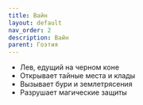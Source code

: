 ```yaml
---
title: Вайн
layout: default
nav_order: 2
description: Вайн
parent: Гоэтия
---
```


- Лев, едущий на черном коне
- Открывает тайные места и клады
- Вызывает бури и землетрясения
- Разрушает магические защиты
